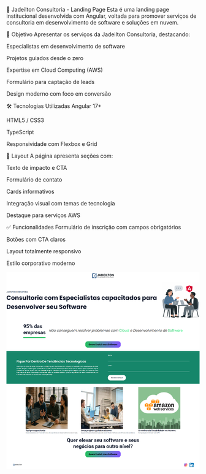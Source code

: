 🚀 Jadeilton Consultoria - Landing Page
Esta é uma landing page institucional desenvolvida com Angular, voltada para promover serviços de consultoria em desenvolvimento de software e soluções em nuvem.


📌 Objetivo
Apresentar os serviços da Jadeilton Consultoria, destacando:

Especialistas em desenvolvimento de software

Projetos guiados desde o zero

Expertise em Cloud Computing (AWS)

Formulário para captação de leads

Design moderno com foco em conversão

🛠️ Tecnologias Utilizadas
Angular 17+

HTML5 / CSS3

TypeScript

Responsividade com Flexbox e Grid

📸 Layout
A página apresenta seções com:

Texto de impacto e CTA

Formulário de contato

Cards informativos

Integração visual com temas de tecnologia

Destaque para serviços AWS

✅ Funcionalidades
Formulário de inscrição com campos obrigatórios

Botões com CTA claros

Layout totalmente responsivo

Estilo corporativo moderno




![Diagrama](./jadeilton-page.png)
